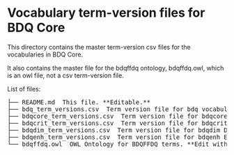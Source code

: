 # Vocabulary term-version files for BDQ Core

This directory contains the master term-version csv files for the vocabularies in BDQ Core.

It also contains the master file for the bdqffdq ontology, bdqffdq.owl, which is an owl file, not a csv term-version file.  

List of files: 
<pre>
├── README.md  This file. **Editable.**
├── bdq_term_versions.csv  Term version file for bdq vocabulary. **Editable.**
├── bdqcore_term_versions.csv  Term version file for bdqcore (test descriptions) vocabulary. Copied from tg2/core/TG2_tests.csv, with multirecord measures appended.
├── bdqcrit_term_versions.csv  Term version file for bdqcrit Criterion vocabulary. **Editable.**
├── bdqdim_term_versions.csv  Term version file for bdqdim Dimension vocabulary. **Editable.**
├── bdqenh_term_versions.csv  Term version file for bdqenh Enhancement vocabulary. **Editable.**
└── bdqffdq.owl  OWL Ontology for BDQFFDQ terms. **Edit with Protege.**
</pre>
